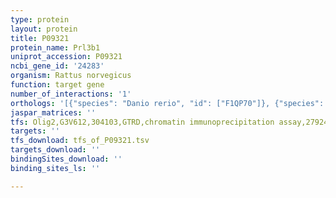 ```yaml
---
type: protein
layout: protein
title: P09321
protein_name: Prl3b1
uniprot_accession: P09321
ncbi_gene_id: '24283'
organism: Rattus norvegicus
function: target gene
number_of_interactions: '1'
orthologs: '[{"species": "Danio rerio", "id": ["F1QP70"]}, {"species": "Mus musculus", "id": ["<a href=\"/protein/p09586\">P09586</a>"]}]'
jaspar_matrices: ''
tfs: Olig2,G3V612,304103,GTRD,chromatin immunoprecipitation assay,27924024%5Buid%5D,No
targets: ''
tfs_download: tfs_of_P09321.tsv
targets_download: ''
bindingSites_download: ''
binding_sites_ls: ''

---
```

